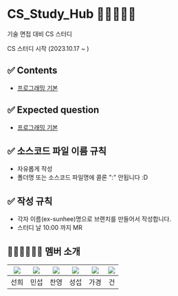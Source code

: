 # CS_Study_Hub 👨🏻‍💻🔥🔥
기술 면접 대비 CS 스터디
<!-- | 자세한 내용은 👉🏻 [Wiki](https://github.com/devSquad-study/2023-CS-Study/wiki)에서 확인해 주세요. -->
   
CS 스터디 시작 (2023.10.17 ~ )
   
## ✅ Contents
* [프로그래밍 기본]()  

   
## ✅ Expected question
* [프로그래밍 기본]()  

## ✅ 소스코드 파일 이름 규칙
- 자유롭게 작성 
- 폴더명 또는 소스코드 파일명에 콜론 ":" 안됩니다 :D

## ✅ 작성 규칙
- 각자 이름(ex-sunhee)명으로 브랜치를 만들어서 작성합니다.
- 스터디 날 10:00 까지 MR 
   
## 👨🏻‍💻👩🏻‍💻 멤버 소개
|[![](https://github.com/SunheeYoon96.png?width=200px)](https://github.com/SunheeYoon96)|[![](https://github.com/kimmainsain.png?width=200px)](https://github.com/kimmainsain) |[![](https://github.com/livinoid98.png?width=200px)](https://github.com/livinoid98) | [![](https://github.com/Seobway23.png?width=200px)](https://github.com/Seobway23)|[![](https://github.com/rabbit0216.png?width=200px)](https://github.com/rabbit0216)|[![](https://github.com/freakFlow.png?width=200px)](https://github.com/freakFlow) |
|:---:|:---:|:---:|:---:|:---:|:---:|
| 선희 | 민섭 | 찬영 | 성섭 | 가경 | 건 |
